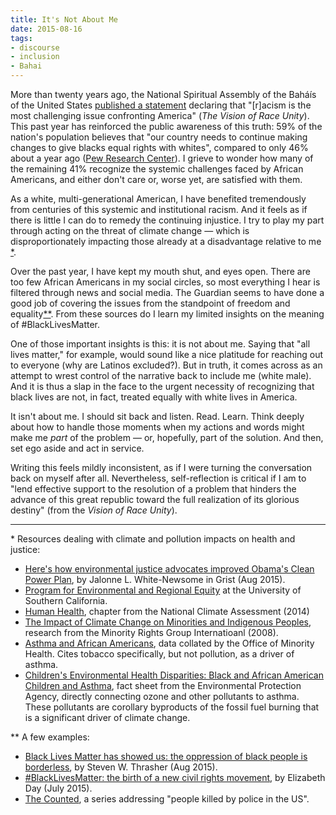 ```yaml
---
title: It's Not About Me
date: 2015-08-16
tags:
- discourse
- inclusion
- Bahai
---
```


More than twenty years ago, the National Spiritual Assembly of the
Bah&aacute;&iacute;s of the United States [published
a statement](https://www.ibiblio.org/Bahai/Texts/English/The-Vision-Of-Race-Unity.html) declaring that "[r]acism is the most challenging issue
confronting America" (_The Vision of Race Unity_). This past year has reinforced
the public awareness of this truth: 59% of the nation's population believes that
"our country needs to continue making changes to give blacks equal rights with
whites", compared to only 46% about a year ago ([Pew
Research Center](https://www.people-press.org/2015/08/05/across-racial-lines-more-say-nation-needs-to-make-changes-to-achieve-racial-equality/)). I grieve to wonder how many of the remaining 41% recognize
the systemic challenges faced by African Americans, and either don't care or,
worse yet, are satisfied with them.

<!-- truncate -->

As a white, multi-generational American, I have benefited tremendously from
centuries of this systemic and institutional racism. And it feels as if there is
little I can do to remedy the continuing injustice. I try to play my part
through acting on the threat of climate change &mdash; which is
disproportionately impacting those already at a disadvantage relative to me [*](#1).

Over the past year, I have kept my mouth shut, and eyes open. There are too few
African Americans in my social circles, so most everything I hear is filtered
through news and social media. The Guardian seems to have done a good job of
covering the issues from the standpoint of freedom and equality[**](#2). From these sources do I learn my limited insights on the
meaning of #BlackLivesMatter.

One of those important insights is this: it is not about me. Saying that "all
lives matter," for example,  would sound like a nice platitude for reaching out
to everyone (why are Latinos excluded?). But in truth, it comes across as an
attempt to wrest control of the narrative back to include me (white male). And
it is thus a slap in the face to the urgent necessity of recognizing that black
lives are not, in fact, treated equally with white lives in America.

It isn't about me. I should sit back and listen. Read. Learn. Think deeply about
how to handle those moments when my actions and words might make me _part_ of
the problem &mdash; or, hopefully, part of the solution. And then, set ego aside
and act in service.

Writing this feels mildly inconsistent, as if I were turning the conversation
back on myself after all. Nevertheless, self-reflection is critical if I am to
"lend effective support to the resolution of a problem that hinders the advance
of this great republic toward the full realization of its glorious destiny"
(from the _Vision of Race Unity_).

---

<!-- markdownlint-disable-next-line MD033 -->
<a name="1">*</a> Resources dealing with climate and pollution impacts on health and justice:

* [Here's how environmental justice advocates improved Obama's Clean Power Plan](https://grist.org/climate-energy/heres-how-environmental-justice-advocates-improved-obamas-clean-power-plan/), by Jalonne L. White-Newsome in Grist (Aug 2015).
* [Program for Environmental and Regional Equity](https://dornsife.usc.edu/pere/publications/) at the University of Southern California.
* [Human Health](https://nca2014.globalchange.gov/report/sectors/human-health), chapter from the National Climate Assessment (2014)
* [The Impact of Climate Change on Minorities and Indigenous Peoples](https://www.ohchr.org/Documents/Issues/ClimateChange/Submissions/Minority_Rights_Group_International.pdf), research from the Minority Rights Group Internatioanl (2008).
* [Asthma and African Americans](https://minorityhealth.hhs.gov/omh/browse.aspx?lvl=4&lvlid=15), data collated by the Office of Minority Health. Cites tobacco specifically, but not pollution, as a driver of asthma.
* [Children's Environmental Health Disparities: Black and African American Children and Asthma](https://www.epa.gov/children/childrens-environmental-health-disparities-black-and-african-american-children-and-asthma), fact sheet from the Environmental Protection Agency, directly connecting ozone and other pollutants to asthma. These pollutants are corollary byproducts of the fossil fuel burning that is a significant driver of climate change.

<!-- markdownlint-disable-next-line MD033 -->
<a name="2">**</a> A few examples:

* [Black Lives Matter has showed us: the oppression of black people is borderless](http:s//www.theguardian.com/commentisfree/2015/aug/09/black-lives-matter-movement-taught-black-oppression-borderless-michael-brown), by Steven W. Thrasher (Aug 2015).
* [#BlackLivesMatter: the birth of a new civil rights movement](http://www.theguardian.com/world/2015/jul/19/blacklivesmatter-birth-civil-rights-movement), by Elizabeth Day (July 2015).
* [The Counted](http://www.theguardian.com/us-news/series/counted-us-police-killings), a series addressing "people killed by police in the US".
